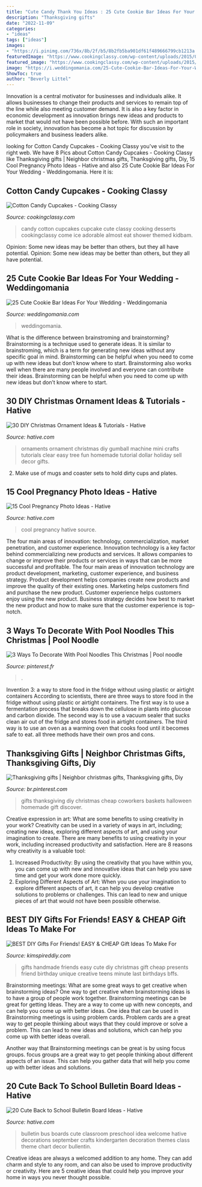 ```yaml
---
title: "Cute Candy Thank You Ideas : 25 Cute Cookie Bar Ideas For Your Wedding"
description: "Thanksgiving gifts"
date: "2022-11-09"
categories:
- "ideas"
tags: ["ideas"]
images:
- "https://i.pinimg.com/736x/8b/2f/b5/8b2fb5ba901df61f489666799cb1213a.jpg"
featuredImage: "https://www.cookingclassy.com/wp-content/uploads/2015/07/cotton-candy-cupcakes4-srgb.1.jpg"
featured_image: "https://www.cookingclassy.com/wp-content/uploads/2015/07/cotton-candy-cupcakes4-srgb.1.jpg"
image: "https://i.weddingomania.com/25-Cute-Cookie-Bar-Ideas-For-Your-Wedding5.jpg"
ShowToc: true
author: "Beverly Littel"
---
```



Innovation is a central motivator for businesses and individuals alike. It allows businesses to change their products and services to remain top of the line while also meeting customer demand. It is also a key factor in economic development as innovation brings new ideas and products to market that would not have been possible before. With such an important role in society, innovation has become a hot topic for discussion by policymakers and business leaders alike.

	

		
looking for Cotton Candy Cupcakes - Cooking Classy you've visit to the right web. We have 8 Pics about Cotton Candy Cupcakes - Cooking Classy like Thanksgiving gifts | Neighbor christmas gifts, Thanksgiving gifts, Diy, 15 Cool Pregnancy Photo Ideas - Hative and also 25 Cute Cookie Bar Ideas For Your Wedding - Weddingomania. Here it is:
		
    
## Cotton Candy Cupcakes - Cooking Classy

<img loading=lazy src="https://www.cookingclassy.com/wp-content/uploads/2015/07/cotton-candy-cupcakes4-srgb.1.jpg" onerror="this.onerror=null;this.src='https://tse2.mm.bing.net/th?id=OIP.Rx98lGeaGTr0YIGUSxc-jgHaLH&amp;pid=15.1';" alt="Cotton Candy Cupcakes - Cooking Classy">

_Source: cookingclassy.com_

>candy cotton cupcakes cupcake cute classy cooking desserts cookingclassy come ice adorable almost eat shower themed kidbam. 

	

Opinion: Some new ideas may be better than others, but they all have potential.
Opinion: Some new ideas may be better than others, but they all have potential.

    
## 25 Cute Cookie Bar Ideas For Your Wedding - Weddingomania

<img loading=lazy src="https://i.weddingomania.com/25-Cute-Cookie-Bar-Ideas-For-Your-Wedding5.jpg" onerror="this.onerror=null;this.src='https://tse4.mm.bing.net/th?id=OIP.S4pGJdhjTkj-m39_viwTAQAAAA&amp;pid=15.1';" alt="25 Cute Cookie Bar Ideas For Your Wedding - Weddingomania">

_Source: weddingomania.com_

>weddingomania. 

	

What is the difference between brainstroming and brainstorming?
Brainstorming is a technique used to generate ideas. It is similar to brainstroming, which is a term for generating new ideas without any specific goal in mind. Brainstorming can be helpful when you need to come up with new ideas but don’t know where to start.  Brainstorming also works well when there are many people involved and everyone can contribute their ideas. Brainstorming can be helpful when you need to come up with new ideas but don’t know where to start.

    
## 30 DIY Christmas Ornament Ideas &amp; Tutorials - Hative

<img loading=lazy src="https://hative.com/wp-content/uploads/2015/12/1-diy-christmas-ornaments-ideas-tutorials.jpg" onerror="this.onerror=null;this.src='https://tse1.mm.bing.net/th?id=OIP.Rs9g6uac1EojWbYw7HO8GAHaLH&amp;pid=15.1';" alt="30 DIY Christmas Ornament Ideas &amp; Tutorials - Hative">

_Source: hative.com_

>ornaments ornament christmas diy gumball machine mini crafts tutorials clear easy tree fun homemade tutorial dollar holiday sell decor gifts. 

	

2. Make use of mugs and coaster sets to hold dirty cups and plates.

    
## 15 Cool Pregnancy Photo Ideas - Hative

<img loading=lazy src="https://hative.com/wp-content/uploads/2014/11/pregnancy-photo-ideas/1-cool-pregnancy-photo-ideas.jpg" onerror="this.onerror=null;this.src='https://tse4.mm.bing.net/th?id=OIP.Zq2usCY7DqWq5RawFrYWKwHaLH&amp;pid=15.1';" alt="15 Cool Pregnancy Photo Ideas - Hative">

_Source: hative.com_

>cool pregnancy hative source. 

	

The four main areas of innovation: technology, commercialization, market penetration, and customer experience.
Innovation technology is a key factor behind commercializing new products and services. It allows companies to change or improve their products or services in ways that can be more successful and profitable. The four main areas of innovation technology are product development, marketing, customer experience, and business strategy. Product development helps companies create new products and improve the quality of their existing ones. Marketing helps customers find and purchase the new product. Customer experience helps customers enjoy using the new product. Business strategy decides how best to market the new product and how to make sure that the customer experience is top-notch.

    
## 3 Ways To Decorate With Pool Noodles This Christmas | Pool Noodle

<img loading=lazy src="https://i.pinimg.com/736x/28/b8/60/28b86020bde9baa0ebb83fe089d901ad.jpg" onerror="this.onerror=null;this.src='https://tse2.mm.bing.net/th?id=OIP.Ix3vd3x9DQWadVEz2bm0iQHaGg&amp;pid=15.1';" alt="3 Ways To Decorate With Pool Noodles This Christmas | Pool noodle">

_Source: pinterest.fr_

>. 

	

Invention 3: a way to store food in the fridge without using plastic or airtight containers
According to scientists, there are three ways to store food in the fridge without using plastic or airtight containers. The first way is to use a fermentation process that breaks down the cellulose in plants into glucose and carbon dioxide. The second way is to use a vacuum sealer that sucks clean air out of the fridge and stores food in airtight containers. The third way is to use an oven as a warming oven that cooks food until it becomes safe to eat. all three methods have their own pros and cons.

    
## Thanksgiving Gifts | Neighbor Christmas Gifts, Thanksgiving Gifts, Diy

<img loading=lazy src="https://i.pinimg.com/736x/8b/2f/b5/8b2fb5ba901df61f489666799cb1213a.jpg" onerror="this.onerror=null;this.src='https://tse1.mm.bing.net/th?id=OIP.LoxvcplZFAtO1ncuFvcjNwHaJ4&amp;pid=15.1';" alt="Thanksgiving gifts | Neighbor christmas gifts, Thanksgiving gifts, Diy">

_Source: br.pinterest.com_

>gifts thanksgiving diy christmas cheap coworkers baskets halloween homemade gift discover. 

	

Creative expression in art: What are some benefits to using creativity in your work?
Creativity can be used in a variety of ways in art, including; creating new ideas, exploring different aspects of art, and using your imagination to create. There are many benefits to using creativity in your work, including increased productivity and satisfaction. Here are 8 reasons why creativity is a valuable tool: 
1. Increased Productivity: By using the creativity that you have within you, you can come up with new and innovative ideas that can help you save time and get your work done more quickly.
2. Exploring Different Aspects of Art: When you use your imagination to explore different aspects of art, it can help you develop creative solutions to problems or challenges. This can lead to new and unique pieces of art that would not have been possible otherwise. 

    
## BEST DIY Gifts For Friends! EASY &amp; CHEAP Gift Ideas To Make For

<img loading=lazy src="https://kimspireddiy.com/wp-content/uploads/2018/10/BEST-DIY-Gifts-For-Friends-EASY-and-CHEAP-Gift-Ideas-To-Make-For-Birthdays-Christmas-Gifts-Creative-and-Unique-Presents-That-Are-Cute-Last-Minute-Handmade-Ideas-BFFs-Teens-9.jpg" onerror="this.onerror=null;this.src='https://tse4.mm.bing.net/th?id=OIP.sPWYgheNq0qmOiGp_6zx6QHaLH&amp;pid=15.1';" alt="BEST DIY Gifts For Friends! EASY &amp; CHEAP Gift Ideas To Make For">

_Source: kimspireddiy.com_

>gifts handmade friends easy cute diy christmas gift cheap presents friend birthday unique creative teens minute last birthdays bffs. 

	

Brainstorming meetings: What are some great ways to get creative when brainstorming ideas?
One way to get creative when brainstorming ideas is to have a group of people work together. Brainstorming meetings can be great for getting Ideas. They are a way to come up with new concepts, and can help you come up with better ideas. 
One idea that can be used in Brainstorming meetings is using problem cards. Problem cards are a great way to get people thinking about ways that they could improve or solve a problem. This can lead to new ideas and solutions, which can help you come up with better ideas overall. 

Another way that Brainstorming meetings can be great is by using focus groups. focus groups are a great way to get people thinking about different aspects of an issue. This can help you gather data that will help you come up with better ideas and solutions.

    
## 20 Cute Back To School Bulletin Board Ideas - Hative

<img loading=lazy src="https://hative.com/wp-content/uploads/2014/06/back-to-school-ideas/2-school-bus-bulletin-board.jpg" onerror="this.onerror=null;this.src='https://tse1.mm.bing.net/th?id=OIP._y6kiN0AxJgWukOEugRhLwHaFj&amp;pid=15.1';" alt="20 Cute Back to School Bulletin Board Ideas - Hative">

_Source: hative.com_

>bulletin bus boards cute classroom preschool idea welcome hative decorations september crafts kindergarten decoration themes class theme chart decor bullentin. 

	

Creative ideas are always a welcomed addition to any home. They can add charm and style to any room, and can also be used to improve productivity or creativity. Here are 5 creative ideas that could help you improve your home in ways you never thought possible.

